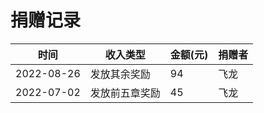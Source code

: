 # 捐赠记录

| 时间 | 收入类型 | 金额(元) | 捐赠者 |
| --- | --- | --- | --- |
| 2022-08-26 | 发放其余奖励 | 94     | 飞龙  |
| 2022-07-02 | 发放前五章奖励 | 45     | 飞龙  |
